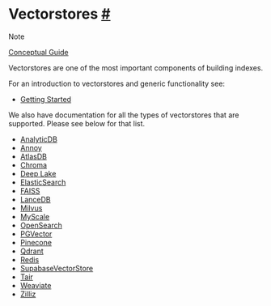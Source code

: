 


 Vectorstores
 [#](#vectorstores "Permalink to this headline")
===============================================================




 Note
 



[Conceptual Guide](https://docs.langchain.com/docs/components/indexing/vectorstore) 





 Vectorstores are one of the most important components of building indexes.
 



 For an introduction to vectorstores and generic functionality see:
 



* [Getting Started](vectorstores/getting_started)




 We also have documentation for all the types of vectorstores that are supported.
Please see below for that list.
 



* [AnalyticDB](vectorstores/examples/analyticdb)
* [Annoy](vectorstores/examples/annoy)
* [AtlasDB](vectorstores/examples/atlas)
* [Chroma](vectorstores/examples/chroma)
* [Deep Lake](vectorstores/examples/deeplake)
* [ElasticSearch](vectorstores/examples/elasticsearch)
* [FAISS](vectorstores/examples/faiss)
* [LanceDB](vectorstores/examples/lanecdb)
* [Milvus](vectorstores/examples/milvus)
* [MyScale](vectorstores/examples/myscale)
* [OpenSearch](vectorstores/examples/opensearch)
* [PGVector](vectorstores/examples/pgvector)
* [Pinecone](vectorstores/examples/pinecone)
* [Qdrant](vectorstores/examples/qdrant)
* [Redis](vectorstores/examples/redis)
* [SupabaseVectorStore](vectorstores/examples/supabase)
* [Tair](vectorstores/examples/tair)
* [Weaviate](vectorstores/examples/weaviate)
* [Zilliz](vectorstores/examples/zilliz)





